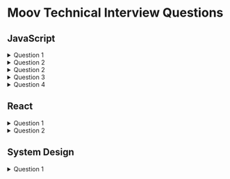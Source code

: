 # Moov Technical Interview Questions

## JavaScript

<details>
  <summary>
    Question 1
  </summary>
  
  Given the following code:
  
  ```JS
  const values = [1,2,3];
  
  values.push("4");
  ```
  
  - Is the `values.push` call permitted?
</details>

<details>
  <summary>
    Question 2
  </summary>
  
  Given the following code:
  
    ```JS
  const [value1, ...rest1] = [1,2,3];
  
  const [value2, ...rest2] = [1];
  
  const [value3, ...rest3] = [];
  ```
  
  - What is the value of `value1`?
  
  - What is the value of `rest2`?
  
  - What is the value of `value3`?
</details>

<!-- <details>
  <summary>
    Question 
  </summary>
</details> -->

## TypeScript

<details>
  <summary>
    Question 1
  </summary>

  Complete the following types:

  - An array that contains numbers.

  ```TS
  type NumberArray = ;
  ```

  - An array that contains numbers **and/or** strings.

  ```TS
  type MixedArray = ;
  ```

  An array that contains numbers **or** an array that contains strings.

  ```TS
  type NumberOrStringArray = ;
  ```

  - An array that contains **exactly three** numbers.

  ```TS
  type NumberThing = ;
  ```
</details>

<details>
  <summary>
    Question 2
  </summary>

  Here are two interfaces to compare:

  ```TS
  interface PropsA {
    readonly data?: DataType;
  }
  ```

  ```TS
  interface PropsB {
    readonly data: DataType | undefined;
  }
  ```

  - What is the difference between `?` and `undefined` for the prop field `data`?
</details>

<details>
  <summary>
    Question 3
  </summary>

  Here is a utility function:

  ```TS
  const isObject = (value: unknown): value is object => typeof value === 'object';
  ```

  * What is the type `unknown`? How does it differ from `any`?

  * What does `value is object` do?

  * Please list any issues you see with this code.
</details>

<details>
  <summary>
    Question 4
  </summary>

  Here is another utility function:

  ```TS
  const pop = (value: number[]): [number, number[]] => {
      const [first, ...rest] = value;

      return [first, rest];
  }
  ```

  * Explain what the function is doing.

  * The TypeScript compiler shows _no static errors_ with this code, but it has a bug. What is the bug?
</details>

## React

<details>
  <summary>
    Question 1
  </summary>

  A Junior engineer has submitted this code to you for review.

  ```TSX
  type PropsDataType = {
    readonly id: string;
  }

  type CompDataType = {
    readonly id: number;
  }

  interface ComponentProps {
    readonly data: PropsDataType;
  }

  export const Component = (props: ComponentProps) => {
    const convertData = (propsData: PropsDataType): CompDataType => ({ id: Number.parseInt(propsData) });

    const [data, setData] = useState(convertData(props.data));

    useEffect(() => {
      setData(convertData);
    }, [props.data, convertData]);

    return (
      <div>{data}</div>
    );
  }
  ```

  - Please list any issues you see with this code.
</details>

<details>
  <summary>
    Question 2
  </summary>

  - Why would you use `React.useCallback()`?
</details>

## System Design

<details>
  <summary>
    Question 1
  </summary>
  
  Moov is about to...move...into its shiny new Headquarters at 100 Mill, but the management company is behind schedule. They need to find a capable coder to write the software that manages the parking garage and they want you to do it.

  - Please design the back end needed to build this software.
</details>
